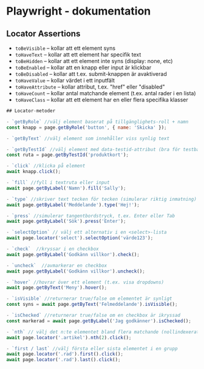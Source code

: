 # Playwright - dokumentation

## Locator Assertions

- `toBeVisible` – kollar att ett element syns  
- `toHaveText` – kollar att ett element har specifik text  
- `toBeHidden` – kollar att ett element inte syns (display: none, etc)  
- `toBeEnabled` – kollar att en knapp eller input är klickbar  
- `toBeDisabled` – kollar att t.ex. submit-knappen är avaktiverad  
- `toHaveValue` – kollar värdet i ett inputfält  
- `toHaveAttribute` – kollar attribut, t.ex. "href" eller "disabled"  
- `toHaveCount` – kollar antal matchande element (t.ex. antal rader i en lista)  
- `toHaveClass` – kollar att ett element har en eller flera specifika klasser

```js 
## Locator-metoder

- `getByRole` //välj element baserat på tillgänglighets-roll + namn
const knapp = page.getByRole('button', { name: 'Skicka' });

- `getByText` //välj element som innehåller viss synlig text

- `getByTestId` //välj element med data-testid-attribut (bra för testbarhet) 
const ruta = page.getByTestId('produktkort');

- `click` //klicka på element
await knapp.click();

- `fill` //fyll i textruta eller input
await page.getByLabel('Namn').fill('Sally');

- `type` //skriver text tecken för tecken (simulerar riktig inmatning)
await page.getByLabel('Meddelande').type('Hej!');

- `press` //simulerar tangentbordstryck, t.ex. Enter eller Tab
await page.getByLabel('Sök').press('Enter');

- `selectOption` // välj ett alternativ i en <select>-lista
await page.locator('select').selectOption('värde123');

- `check`  //kryssar i en checkbox
await page.getByLabel('Godkänn villkor').check();

- `uncheck`  //avmarkerar en checkbox
await page.getByLabel('Godkänn villkor').uncheck();

- `hover` //hovrar över ett element (t.ex. visa dropdowns)
await page.getByText('Meny').hover();

- `isVisible` //returnerar true/false om elementet är synligt
const syns = await page.getByText('Felmeddelande').isVisible();

- `isChecked` //returnerar true/false om en checkbox är ikryssad
const markerad = await page.getByLabel('Jag godkänner').isChecked();

- `nth` // välj det n:te elementet bland flera matchande (nollindexerat)
await page.locator('.artikel').nth(2).click();

- `first / last` //välj första eller sista elementet i en grupp
await page.locator('.rad').first().click();
await page.locator('.rad').last().click();
```